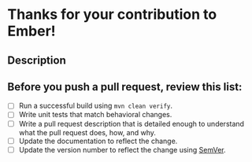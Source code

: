 # Thanks for your contribution to Ember!

## Description

## Before you push a pull request, review this list:

- [ ] Run a successful build using `mvn clean verify`.
- [ ] Write unit tests that match behavioral changes.
- [ ] Write a pull request description that is detailed enough to understand what the pull request does, how, and why.
- [ ] Update the documentation to reflect the change.
- [ ] Update the version number to reflect the change using [SemVer](https://semver.org/).